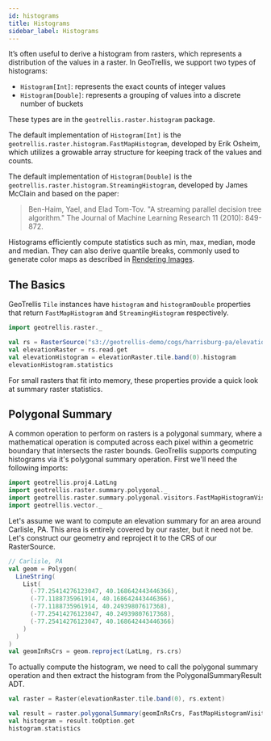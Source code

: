 ```yaml
---
id: histograms 
title: Histograms 
sidebar_label: Histograms 
---
```


It’s often useful to derive a histogram from rasters, which represents a distribution of the values in a raster. In GeoTrellis, we support two types of histograms:

- `Histogram[Int]`: represents the exact counts of integer values
- `Histogram[Double]`: represents a grouping of values into a discrete number of buckets

These types are in the `geotrellis.raster.histogram` package.

The default implementation of `Histogram[Int]` is the `geotrellis.raster.histogram.FastMapHistogram`, developed by Erik Osheim, which utilizes a growable array structure for keeping track of the values and counts.

The default implementation of `Histogram[Double]` is the `geotrellis.raster.histogram.StreamingHistogram`, developed by James McClain and based on the paper:

> Ben-Haim, Yael, and Elad Tom-Tov. "A streaming parallel decision tree algorithm."  The Journal of Machine Learning Research 11 (2010): 849-872.

Histograms efficiently compute statistics such as min, max, median, mode and median. They can also derive quantile breaks, commonly used to generate color maps as described in [Rendering Images](rendering-images.md#via-histogram).

## The Basics

GeoTrellis `Tile` instances have `histogram` and `histogramDouble` properties that return `FastMapHistogram` and `StreamingHistogram` respectively.

```scala mdoc
import geotrellis.raster._

val rs = RasterSource("s3://geotrellis-demo/cogs/harrisburg-pa/elevation.tif")
val elevationRaster = rs.read.get
val elevationHistogram = elevationRaster.tile.band(0).histogram
elevationHistogram.statistics
```

For small rasters that fit into memory, these properties provide a quick look at summary raster statistics.

## Polygonal Summary

A common operation to perform on rasters is a polygonal summary, where a mathematical operation is computed across each pixel within a geometric boundary that intersects the raster bounds. GeoTrellis supports computing histograms via it's polygonal summary operation. First we'll need the following imports:

```scala mdoc
import geotrellis.proj4.LatLng
import geotrellis.raster.summary.polygonal._
import geotrellis.raster.summary.polygonal.visitors.FastMapHistogramVisitor
import geotrellis.vector._
```

Let's assume we want to compute an elevation summary for an area around Carlisle, PA. This area is entirely covered by our raster, but it need not be. Let's construct our geometry and reproject it to the CRS of our RasterSource.

```scala mdoc
// Carlisle, PA
val geom = Polygon(
  LineString(
    List(
      (-77.25414276123047, 40.168642443446366),
      (-77.1188735961914, 40.168642443446366),
      (-77.1188735961914, 40.24939807617368),
      (-77.25414276123047, 40.24939807617368),
      (-77.25414276123047, 40.168642443446366)
    )
  )
)
val geomInRsCrs = geom.reproject(LatLng, rs.crs)
```

To actually compute the histogram, we need to call the polygonal summary operation and then extract the histogram from the PolygonalSummaryResult ADT.

```scala mdoc:silent
val raster = Raster(elevationRaster.tile.band(0), rs.extent)
```

```scala mdoc
val result = raster.polygonalSummary(geomInRsCrs, FastMapHistogramVisitor)
val histogram = result.toOption.get
histogram.statistics
```
